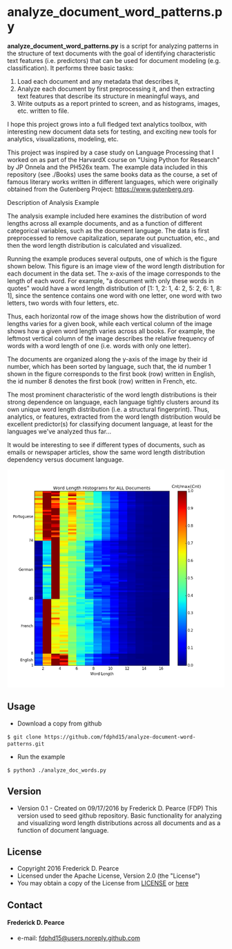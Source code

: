analyze_document_word_patterns.py
======
**analyze_document_word_patterns.py** is a script for analyzing patterns in the
structure of text documents with the goal of identifying characteristic 
text features (i.e. predictors) that can be used for document modeling (e.g. 
classification). It performs three basic tasks:

1) Load each document and any metadata that describes it, 
2) Analyze each document by first preprocessing it, and then extracting text 
features that describe its structure in meaningful ways, and 
3) Write outputs as a report printed to screen, and as histograms, images, etc. 
written to file. 

I hope this project grows into a full fledged text analytics toolbox, with 
interesting new document data sets for testing, and exciting new tools for 
analytics, visualizations, modeling, etc.

This project was inspired by a case study on Language Processing that I worked 
on as part of the HarvardX course on "Using Python for Research" by JP Onnela 
and the PH526x team. The example data included in this repository (see ./Books) 
uses the same books data as the course, a set of famous literary works written 
in different languages, which were originally obtained from the Gutenberg 
Project: https://www.gutenberg.org.  

Description of Analysis Example

The analysis example included here examines the distribution of word lengths 
across all example documents, and as a function of different categorical 
variables, such as the document language. The data is first preprocessed to 
remove capitalization, separate out punctuation, etc., and then the word length 
distribution is calculated and visualized.  

Running the example produces several outputs, one of which is the figure shown 
below.  This figure is an image view of the word length distribution for each 
document in the data set. The x-axis of the image corresponds to the length of 
each word.  For example, "a document with only these words in quotes" would 
have a word length distribution of [1: 1, 2: 1, 4: 2, 5: 2, 6: 1, 8: 1], since 
the sentence contains one word with one letter, one word with two letters, two
words with four letters, etc. 

Thus, each horizontal row of the image shows how the distribution of word 
lengths varies for a given book, while each vertical column of the image shows
how a given word length varies across all books.  For example, the leftmost 
vertical column of the image describes the relative frequency of words with a
word length of one (i.e. words with only one letter).

The documents are organized along the y-axis of the image by their id number, 
which has been sorted by language, such that, the id number 1 shown in the
figure corresponds to the first book (row) written in English, the id number 8
denotes the first book (row) written in French, etc.


The most prominent characteristic of the word length distributions is their 
strong dependence on language, each language tightly clusters around its own 
unique word length distribution (i.e. a structural fingerprint).  Thus, 
analytics, or features, extracted from the word length distribution would 
be excellent predictor(s) for classifying document language, at least for the 
languages we've analyzed thus far...

It would be interesting to see if different types of documents, such as emails 
or newspaper articles, show the same word length distribution dependency versus 
document language.

![Example Figure](https://github.com/fdphd15/analyze-document-word-patterns/blob/master/word_length_alldocs_img.png)

## Usage
* Download a copy from github

```
$ git clone https://github.com/fdphd15/analyze-document-word-patterns.git
```

* Run the example

```
$ python3 ./analyze_doc_words.py
```

## Version 
* Version 0.1 - Created on 09/17/2016 by Frederick D. Pearce (FDP)
                This version used to seed github repository.
                Basic functionality for analyzing and visualizing word 
                length distributions across all documents and as a function
                of document language.
## License 

* Copyright 2016 Frederick D. Pearce
* Licensed under the Apache License, Version 2.0 (the "License")
* You may obtain a copy of the License from
[LICENSE](https://github.com/fdphd15/analyze-document-word-patterns/blob/master/LICENSE.md) or
[here](http://www.apache.org/licenses/LICENSE-2.0)
 
## Contact
#### Frederick D. Pearce
* e-mail: fdphd15@users.noreply.github.com

